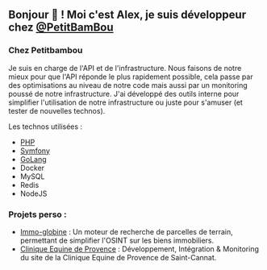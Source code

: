 ## Bonjour 👋 ! Moi c'est Alex, je suis développeur chez [@PetitBamBou](https://github.com/PetitBamBou)

### Chez Petitbambou
Je suis en charge de l'API et de l'infrastructure. Nous faisons de notre mieux pour que l'API réponde le plus rapidement possible, cela passe par des optimisations au niveau de notre code mais aussi par un monitoring poussé de notre infrastructure.
J'ai développé des outils interne pour simplifier l'utilisation de notre infrastructure ou juste pour s'amuser (et tester de nouvelles technos).

Les technos utilisées :
- [PHP](https://www.php.net)
- [Symfony](https://symfony.com)
- [GoLang](go.dev)
- Docker
- MySQL
- Redis
- NodeJS

### Projets perso : 

- [Immo-globine](https://immo-globine.fr/) : Un moteur de recherche de parcelles de terrain, permettant de simplifier l'OSINT sur les biens immobiliers.
- [Clinique Equine de Provence](https://clinique-equine-provence.fr/) : Développement, Intégration & Monitoring du site de la Clinique Equine de Provence de Saint-Cannat.
